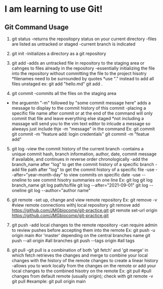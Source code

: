 # I am learning to use Git!

## Git Command Usage

1.  git status
-returns the repositopry status on your current directory
-files are listed as untracked or staged
-current branch is indicated 

2.  git init
-initializes a directory as a git repository

3.  git add <filename>
-adds an untracked file in repository to the staging area or cahnges to files already in the repository
-essentially initializing the file into the repository without committing the file to the project hisotry
*filenames need to be surrounded by quotes
*use "." instead to add all files unstaged
ex:
git add "hello.md"
git add .

4.  git commit 
-commits all the files on the staging area
- the arguemtn "-m" followed by "some commit message here" adds a message to display to the commit history of this commit
-placing a specific file name after commit or at the end of the command will only commit that file and leave everything else staged
*not including a massage will send you to the vim text editor to inlcude a message so alweays just include thje -m "message" in the command
Ex:
git commit
git commit -m "feature add: login credentials"
git commit -m "featue add" <filename>

5.  git log
-view the commit history of the current branch
-contains a unique commit hash, branch information, author, date, commit message if available, and continues in reverse order chronologically
-add the branch_name after "log" to get the commit history of a specific branch
-add file path after "log" to get the commit history of a specific file
-use --after="year-month-day" to view commits on specific date
-use --oneline to see commit hisotry summaries on one line
Ex:
git log
git log branch_name
git log path/to/file
git log --after="2021-09-01"
git log --oneline
git log --author="author name"

6.  git remote
-set up, change and view remote repository
Ex:
git remove -v #view remote connections withj local repository
git remove add https://github.com/JMGbiocomp/git-practice.git
git remote set-url origin https://github.com/JMGbiocomp/git-practice.git

7.  git push
-add local changes to the remote repository
-can require admin to review pushes before accepting them into the remote
Ex:
git push -u origin main #or 'master' depending on the central branches name
git push --all origin #all branches
git push --tags origin #all tags

8.  git pull
-git pull is a combination of both 'git fetch' and 'git merge' in which fetch retrieves the changes and merge to combine your local changes with the history of the remote changes to create a linear history
-allows you to work locally from the changes on the remote or add your local changes to the combined hisotry on the remote
Ex:
git pull #pull changes from default remote (usually origin); check with git remote -v
git pull <remote> <branch>  #example: git pull origin main






